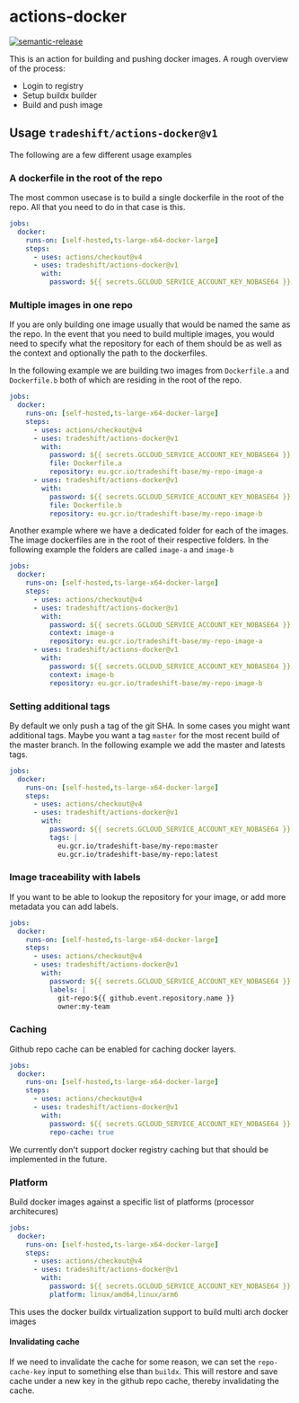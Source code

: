 # actions-docker

[![semantic-release](https://img.shields.io/badge/%20%20%F0%9F%93%A6%F0%9F%9A%80-semantic--release-e10079.svg)](https://github.com/semantic-release/semantic-release)

This is an action for building and pushing docker images. A rough overview of
the process:

- Login to registry
- Setup buildx builder
- Build and push image

## Usage `tradeshift/actions-docker@v1`

The following are a few different usage examples

### A dockerfile in the root of the repo

The most common usecase is to build a single dockerfile in the root of the
repo. All that you need to do in that case is this.

```yaml
jobs:
  docker:
    runs-on: [self-hosted,ts-large-x64-docker-large]
    steps:
      - uses: actions/checkout@v4
      - uses: tradeshift/actions-docker@v1
        with:
          password: ${{ secrets.GCLOUD_SERVICE_ACCOUNT_KEY_NOBASE64 }}
```

### Multiple images in one repo

If you are only building one image usually that would be named the same as the
repo. In the event that you need to build multiple images, you would need to
specify what the repository for each of them should be as well as the context
and optionally the path to the dockerfiles.

In the following example we are building two images from `Dockerfile.a` and
`Dockerfile.b` both of which are residing in the root of the repo.

```yaml
jobs:
  docker:
    runs-on: [self-hosted,ts-large-x64-docker-large]
    steps:
      - uses: actions/checkout@v4
      - uses: tradeshift/actions-docker@v1
        with:
          password: ${{ secrets.GCLOUD_SERVICE_ACCOUNT_KEY_NOBASE64 }}
          file: Dockerfile.a
          repository: eu.gcr.io/tradeshift-base/my-repo-image-a
      - uses: tradeshift/actions-docker@v1
        with:
          password: ${{ secrets.GCLOUD_SERVICE_ACCOUNT_KEY_NOBASE64 }}
          file: Dockerfile.b
          repository: eu.gcr.io/tradeshift-base/my-repo-image-b
```

Another example where we have a dedicated folder for each of the images. The
image dockerfiles are in the root of their respective folders. In the following
example the folders are called `image-a` and `image-b`

```yaml
jobs:
  docker:
    runs-on: [self-hosted,ts-large-x64-docker-large]
    steps:
      - uses: actions/checkout@v4
      - uses: tradeshift/actions-docker@v1
        with:
          password: ${{ secrets.GCLOUD_SERVICE_ACCOUNT_KEY_NOBASE64 }}
          context: image-a
          repository: eu.gcr.io/tradeshift-base/my-repo-image-a
      - uses: tradeshift/actions-docker@v1
        with:
          password: ${{ secrets.GCLOUD_SERVICE_ACCOUNT_KEY_NOBASE64 }}
          context: image-b
          repository: eu.gcr.io/tradeshift-base/my-repo-image-b
```

### Setting additional tags

By default we only push a tag of the git SHA. In some cases you might want
additional tags. Maybe you want a tag `master` for the most recent build of the
master branch. In the following example we add the master and latests tags.

```yaml
jobs:
  docker:
    runs-on: [self-hosted,ts-large-x64-docker-large]
    steps:
      - uses: actions/checkout@v4
      - uses: tradeshift/actions-docker@v1
        with:
          password: ${{ secrets.GCLOUD_SERVICE_ACCOUNT_KEY_NOBASE64 }}
          tags: |
            eu.gcr.io/tradeshift-base/my-repo:master
            eu.gcr.io/tradeshift-base/my-repo:latest
```

### Image traceability with labels

If you want to be able to lookup the repository for your image, or add more metadata
you can add labels.

```yaml
jobs:
  docker:
    runs-on: [self-hosted,ts-large-x64-docker-large]
    steps:
      - uses: actions/checkout@v4
      - uses: tradeshift/actions-docker@v1
        with:
          password: ${{ secrets.GCLOUD_SERVICE_ACCOUNT_KEY_NOBASE64 }}
          labels: |
            git-repo:${{ github.event.repository.name }}
            owner:my-team
```

### Caching

Github repo cache can be enabled for caching docker layers.

```yaml
jobs:
  docker:
    runs-on: [self-hosted,ts-large-x64-docker-large]
    steps:
      - uses: actions/checkout@v4
      - uses: tradeshift/actions-docker@v1
        with:
          password: ${{ secrets.GCLOUD_SERVICE_ACCOUNT_KEY_NOBASE64 }}
          repo-cache: true
```

We currently don't support docker registry caching but that should be
implemented in the future.

### Platform

Build docker images against a specific list of platforms (processor architecures)

```yaml
jobs:
  docker:
    runs-on: [self-hosted,ts-large-x64-docker-large]
    steps:
      - uses: actions/checkout@v4
      - uses: tradeshift/actions-docker@v1
        with:
          password: ${{ secrets.GCLOUD_SERVICE_ACCOUNT_KEY_NOBASE64 }}
          platform: linux/amd64,linux/arm6
```

This uses the docker buildx virtualization support to build multi arch docker images

#### Invalidating cache

If we need to invalidate the cache for some reason, we can set the
`repo-cache-key` input to something else than `buildx`. This will restore and
save cache under a new key in the github repo cache, thereby invalidating the
cache.
